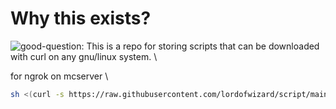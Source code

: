 # Why this exists?
![good-question](https://media.giphy.com/media/10yuZYb5YH6xUI/giphy.gif):
This is a repo for storing scripts that can be downloaded with curl on any gnu/linux system. \

for ngrok on mcserver \
```sh
sh <(curl -s https://raw.githubusercontent.com/lordofwizard/script/main/ngrok-dn)
```
